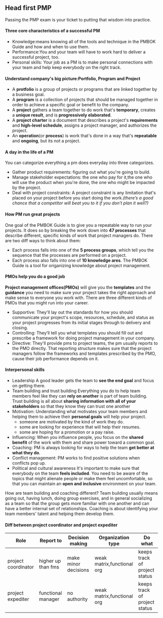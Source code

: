 ## Head first PMP
Passing the PMP exam is your ticket to putting that wisdom into practice.

#### Three core characteristics of a successful PM
+ Knowledge:means knowing all of the tools and technique in the PMBOK Guide and how and when to use them.
+ Performance:You and your team will have to work hard to deliver a successful project, too.
+ Personal skills: Your job as a PM is to make personal connections with your team and help keep everybody on the right track.

#### Understand company's big picture:Portfolio, Program and Project
+ A **protfolio** is a group of projects or programs that are linked together by a business goal.
+ A **program** is a collection of projects that should be managed together in order to achieve a specific goal or benefit to the company.
+ A **project** gathers a team together to do work that's **temporary**, creates a **unique result**, and is **progressively elaborated**.
+ A **project charter** is a document that describes a project's **requirements** and **high-level schedule**, assigns a project manager, and authorizes the project.
+ An **operation**(or **process**) is work that's done in a way that's **repeatable** and **ongoing**, but its not a project.

#### A day in the life of a PM
You can categorize everything a pm does everyday into three categorizes.
+ Gather product requirements:
	figuring out what you're going to build.
+ Manage stakeholder expectations:
	the one who pay for it,the one who will use the product when you're done, the one who might be impacted by the project.
+ Deal with project constraints:
	A project constraint is any limitation that's placed on your project before you start doing the work.*(there’s a good chance that a competitor will beat you to it if you don’t plan it well?)*

#### How PM run great projects
One goal of the PMBOK Guide is to give you a repeatable way to run your projects. It does so by breaking the work down into **47 processes** that describe different, specific kinds of work that project managers do.
There are two diff ways to think about them:
+ Each process falls into one of the **5 process groups**, which tell you the sequence that the processes are performed on a project.
+ Each process also falls into one of **10 knowledge ares**. The PMBOK Guide is a tool for origanizing knowledge about project management.

#### PMOs help you do a good job
**Project management offices(PMOs)** will give you the **templates** and the **guidance** you need to make sure your project takes the right approach and make sense to everyone you work with. There are three different kinds of PMOs that you might run into your career.
+ Supportive:
	They'll lay out the standards for how you should communicate your project's scope, resources, schedule, and status as your project progresses from its initial stages through to delivery and closing.
+ Controlling:
	They’ll tell you what templates you should fill out and prescribe a framework for doing project management in your company.
+ Directive:
	They'll provide pms to project teams, the pm usually reports to the PMO directly. That reporting structure makes sure that the project managers follow the frameworks and templates prescribed by the PMO, cause their job performance depends on it.

#### Interpersonal skills
+ Leadership
	A good leader gets the team to **see the end goal** and focus on getting there.
+ Team building and trust building
	Everything you do to help team members feel like they can **rely on another** is part of team building. Trust building is all about **sharing information with all of your stakeholders** so that they know they can trust one another
+ Motivation:
	Understanding what motivates your team members and helping them to achieve their **personal goals** will help your project.
	- someone are motivated by the kind of work they do.
	- some are looking for experience that will help their resumes.
	- some are hoping for a promotion or a pay raise.
+ Influencing:
	When you influence people, you focus on the **shared benefit** of the work with them and share power toward a common goal.
+ Coaching:
	PM is always looking for ways to help the team **get better at what they do**.
+ Conflict management:
	PM works to find positive solutions when conflicts pop up.
+ Political and cultural awareness
	It's important to make sure that everybody on the team **feels included**. You need to be aware of the topics that might alienate people or make them feel uncomfortable, so that you can maintain an **open and inclusive** environment on your team.

How are team building and coaching different?
Team building usually means going out, having lunch, doing group exercises, and in general socializing as a team so that the group gets more familiar with one another and can have a better internal set of relationships. Coaching is about identifying your team members' talent and helping them develop them.


#### Diff between project coordinator and project expediter

| Role                | Report to          | Decision making      | Organization type          | Do what                       |
|---------------------|--------------------|----------------------|----------------------------|-------------------------------|
| project coordinator | higher up than fms | make minor decisions | weak matrix,functional org | keeps track of project status |
| project expediter   | functional manager | no authority         | weak matrix,functional org | keeps track of project status |

